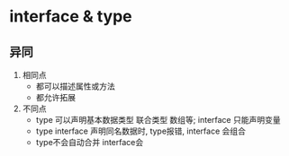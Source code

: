 # interface & type

## 异同
1. 相同点
      - 都可以描述属性或方法
      - 都允许拓展
2. 不同点
      - type 可以声明基本数据类型 联合类型 数组等; interface 只能声明变量
      - type interface 声明同名数据时, type报错, interface 会组合
      - type不会自动合并 interface会